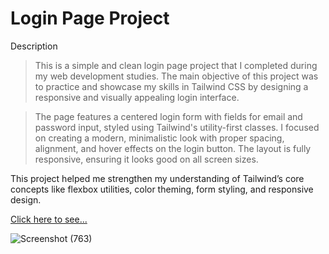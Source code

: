 # Login Page Project
Description
>This is a simple and clean login page project that I completed during my web development studies. The main objective of this project was to practice and showcase my skills in Tailwind CSS by designing a responsive and visually appealing login interface.

>The page features a centered login form with fields for email and password input, styled using Tailwind's utility-first classes. I focused on creating a modern, minimalistic look with proper spacing, alignment, and hover effects on the login button. The layout is fully responsive, ensuring it looks good on all screen sizes.

This project helped me strengthen my understanding of Tailwind’s core concepts like flexbox utilities, color theming, form styling, and responsive design.  

[Click here to see...](https://abhishek-maurya-d.github.io/Login-Page-using-tailwind/)

![Screenshot (763)](https://github.com/user-attachments/assets/7871c28c-406a-44da-a92c-c582c58d88a9)
